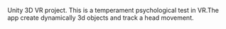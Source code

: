 Unity 3D VR project. This is a  temperament psychological test in VR.The app create dynamically 3d objects and track a head movement. 
